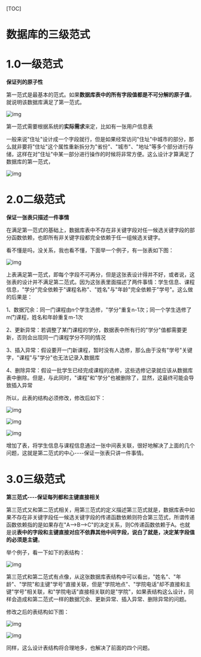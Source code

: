 [TOC]



# 数据库的三级范式

# 1.0一级范式

**保证列的原子性**

​		第一范式是最基本的范式。如果**数据库表中的所有字段值都是不可分解的原子值**，就说明该数据库满足了第一范式。

![img](https://pic-1313413291.cos.ap-nanjing.myqcloud.com/v2-0758713a37956a7c9a8a248ebcf4718a_720w.jpg)

​		第一范式需要根据系统的**实际需求**来定，比如有一张用户信息表

​		一般来说"住址"设计成一个字段就行，但是如果经常访问"住址"中城市的部分，那么就非要将"住址"这个属性重新拆分为"省份"、"城市"、"地址"等多个部分进行存储，这样在对"住址"中某一部分进行操作的时候将非常方便。这么设计才算满足了数据库的第一范式，

![img](https://pic-1313413291.cos.ap-nanjing.myqcloud.com/v2-86934eec3c7dc02cef85489b0c738910_720w.jpg)

# 2.0二级范式

**保证一张表只描述一件事情**

​		在满足第一范式的基础上，数据库表中不存在非关键字段对任一候选关键字段的部分函数依赖，也即所有非关键字段都完全依赖于任一组候选关键字。

看不懂是吗，没关系，我也看不懂，下面举一个例子，有一张表如下图：



![img](https://pic-1313413291.cos.ap-nanjing.myqcloud.com/v2-7f7eebadb49ad8f4ce7ad6a4d81d5709_720w.jpg)



​		上表满足第一范式，即每个字段不可再分，但是这张表设计得并不好，或者说，这张表的设计并不满足第二范式。因为这张表里面描述了两件事情：学生信息、课程信息，"学分"完全依赖于"课程名称"、"姓名"与"年龄"完全依赖于"学号"。这么做的后果是：

1、数据冗余：同一门课程由n个学生选修，"学分"重复n-1次；同一个学生选修了m门课程，姓名和年龄重复m-1次

2、更新异常：若调整了某门课程的学分，数据表中所有行的"学分"值都需要更新，否则会出现同一门课程学分不同的情况

3、插入异常：假设要开一门新课程，暂时没有人选修，那么由于没有"学号"关键字，"课程"与"学分"也无法记录入数据库

4、删除异常：假设一批学生已经完成课程的选修，这些选修记录就应该从数据库表中删除。但是，与此同时，"课程"和"学分"也被删除了，显然，这最终可能会导致插入异常

所以，此表的结构必须修改，修改后如下：



![img](https://pic-1313413291.cos.ap-nanjing.myqcloud.com/v2-dd04b5c80ac4be723514dcafe4d5f573_720w.png)





![img](https://pic-1313413291.cos.ap-nanjing.myqcloud.com/v2-0db1df921e71f0c811ec987454f8c677_720w.png)





![img](https://pic-1313413291.cos.ap-nanjing.myqcloud.com/v2-61f206844219382ba36ef9335bfd7d8c_720w.png)



​		增加了表，将学生信息与课程信息通过一张中间表关联，很好地解决了上面的几个问题，这就是第二范式的中心----保证一张表只讲一件事情。

# 3.0三级范式

**第三范式----保证每列都和主键直接相关**

​		第三范式又和第二范式相关，用第三范式的定义描述第三范式就是，数据库表中如果不存在非关键字段任一候选关键字段的传递函数依赖则符合第三范式，所谓传递函数依赖指的是如果存在"A-->B-->C"的决定关系，则C传递函数依赖于A。也就是说**表中的字段和主键直接对应不依靠其他中间字段，说白了就是，决定某字段值的必须是主键**。

举个例子，看一下如下的表结构：



![img](https://pic-1313413291.cos.ap-nanjing.myqcloud.com/v2-466f83a8405c42468650b362d28b72c5_720w.jpg)



​		第三范式和第二范式有点像，从这张数据库表结构中可以看出，"姓名"、"年龄"、"学院"和主键"学号"直接关联，但是"学院地点"、"学院电话"却不直接和主键"学号"相关联，和"学院电话"直接相关联的是"学院"，如果表结构这么设计，同样会造成和第二范式一样的数据冗余、更新异常、插入异常、删除异常的问题。

修改之后的表结构如下图：



![img](https://pic-1313413291.cos.ap-nanjing.myqcloud.com/v2-ad6120aed1f1d5090859f8e5532c5275_720w.jpg)





![img](https://pic-1313413291.cos.ap-nanjing.myqcloud.com/v2-6a9363ab36d4b40986752e627657ce1f_720w.jpg)



同样，这么设计表结构将合理地多，也解决了前面的四个问题。


